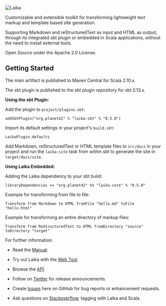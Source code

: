 ![Laika](http://planet42.github.io/Laika/img/laika-top.png)

Customizable and extensible toolkit for transforming lightweight text markup and template based site generation.

Supporting Markdown and reStructuredText as input and HTML as output, through its integrated
sbt plugin or embedded in Scala applications, without the need to install external tools.

Open Source under the Apache 2.0 License.


Getting Started
---------------

The main artifact is published to Maven Central for Scala 2.10.x.

The sbt plugin is published to the sbt plugin repository for sbt 0.13.x.


**Using the sbt Plugin:**

Add the plugin to `project/plugins.sbt`:

    addSbtPlugin("org.planet42" % "laika-sbt" % "0.5.0")

Import its default settings in your project's `build.sbt`:

    LaikaPlugin.defaults
    
Add Markdown, reStructuredText or HTML template files to `src/docs` in your
project and run the `laika:site` task from within sbt to generate the site
in `target/docs/site`.    
    

**Using Laika Embedded:**

Adding the Laika dependency to your sbt build:

    libraryDependencies += "org.planet42" %% "laika-core" % "0.5.0"

Example for transforming from file to file:

    Transform from Markdown to HTML fromFile "hello.md" toFile "hello.html"

Example for transforming an entire directory of markup files:

    Transform from ReStructuredText to HTML fromDirectory "source" toDirectory "target"


For further information:

* Read the [Manual].

* Try out Laika with the [Web Tool].

* Browse the [API].

* Follow on [Twitter] for release announcements.

* Create [Issues] here on GitHub for bug reports or enhancement requests.

* Ask questions on [Stackoverflow], tagging with Laika and Scala.
 

[Manual]: http://planet42.github.com/Laika/index.html
[Web Tool]: http://www.planet42.org/laika/webtool
[API]: http://planet42.github.com/Laika/api/
[Twitter]: https://twitter.com/_planet42
[Issues]: https://github.com/planet42/Laika/issues
[Stackoverflow]: http://stackoverflow.com/questions/ask?tags=scala%2claika
